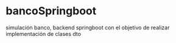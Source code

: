 # bancoSpringboot
simulación banco, backend springboot con el objetivo de realizar implementación de clases dto 
